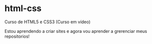 # html-css
 Curso de HTML5 e CSS3 (Curso em vídeo)

 Estou aprendendo a criar sites e agora vou aprender a grerenciar meus repositorios!
